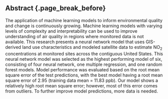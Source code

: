 ## Abstract {.page_break_before}


The application of machine learning models to inform environmental quality and change is continuously growing. Machine learning models with varying levels of complexity and interpretability can be used to improve understanding of air quality in regions where monitored data is not available. This research presents a neural network model that uses GIS-derived land use characteristics and modeled satellite data to estimate NO<sub>2</sub> concentrations at monitored sites across the contiguous United States. This neural network model was selected as the highest performing model of six, consisting of four neural network, one multiple regression, and one random forest models. Model performance was evaluated based on the root mean square error of the test predictions, with the best model having a root mean square error of 2.95 (training data mean = 11.83 ppb).  Our model shows a relatively high root mean square error; however, most of this error comes from outliers. To further improve model predictions, more data is needed.
